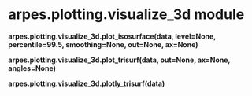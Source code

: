# arpes.plotting.visualize\_3d module

**arpes.plotting.visualize\_3d.plot\_isosurface(data, level=None,
percentile=99.5, smoothing=None, out=None, ax=None)**

**arpes.plotting.visualize\_3d.plot\_trisurf(data, out=None, ax=None,
angles=None)**

**arpes.plotting.visualize\_3d.plotly\_trisurf(data)**

